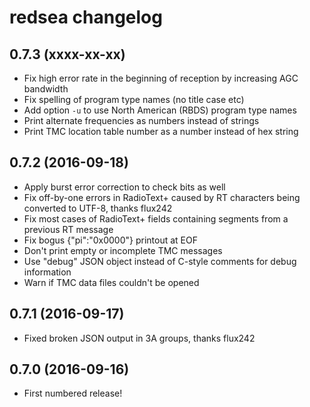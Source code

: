 # redsea changelog

## 0.7.3 (xxxx-xx-xx)

* Fix high error rate in the beginning of reception by increasing AGC bandwidth
* Fix spelling of program type names (no title case etc)
* Add option `-u` to use North American (RBDS) program type names
* Print alternate frequencies as numbers instead of strings
* Print TMC location table number as a number instead of hex string

## 0.7.2 (2016-09-18)

* Apply burst error correction to check bits as well
* Fix off-by-one errors in RadioText+ caused by RT characters being converted to UTF-8, thanks flux242
* Fix most cases of RadioText+ fields containing segments from a previous RT message
* Fix bogus {"pi":"0x0000"} printout at EOF
* Don't print empty or incomplete TMC messages
* Use "debug" JSON object instead of C-style comments for debug information
* Warn if TMC data files couldn't be opened

## 0.7.1 (2016-09-17)

* Fixed broken JSON output in 3A groups, thanks flux242

## 0.7.0 (2016-09-16)

* First numbered release!
